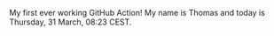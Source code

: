 My first ever working GitHub Action!
My name is Thomas and today is Thursday, 31 March, 08:23 CEST. 
